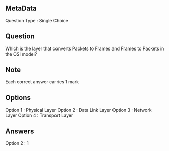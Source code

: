 ## MetaData
Question Type : Single Choice

## Question
Which is the layer that converts Packets to Frames and Frames to Packets in the OSI model?

## Note
Each correct answer carries 1 mark

## Options
Option 1 : Physical Layer
Option 2 : Data Link Layer
Option 3 : Network Layer
Option 4 : Transport Layer

## Answers
Option 2 : 1

